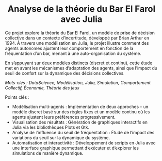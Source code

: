 <h1 align="center">Analyse de la théorie du Bar El Farol avec Julia</h1>

Ce projet explore la théorie du Bar El Farol, un modèle de prise de décision collective dans un contexte d’incertitude, développé par Brian Arthur en 1994. À travers une modélisation en Julia, le projet illustre comment des agents autonomes ajustent leur comportement en fonction de la fréquentation d’un bar, menant à une auto-organisation du système.

En s’appuyant sur deux modèles distincts (discret et continu), cette étude met en avant les mécanismes d’adaptation des agents, ainsi que l’impact du seuil de confort sur la dynamique des décisions collectives.

*Mots-clés : DataScience, Modélisation, Julia, Simulation, Comportement Collectif, Économie, Théorie des jeux*

Points clés :
- Modélisation multi-agents : Implémentation de deux approches – un modèle discret basé sur des règles fixes et un modèle continu où les agents ajustent leurs préférences progressivement.
- Visualisation des résultats : Génération de graphiques interactifs en Julia via les bibliothèques Plots et Gtk.
- Analyse de l’influence du seuil de fréquentation : Étude de l’impact des variations du seuil sur la dynamique du système.
- Automatisation et interactivité : Développement de scripts en Julia avec une interface graphique permettant d’exécuter et d’explorer les simulations de manière dynamique.

